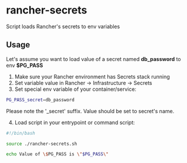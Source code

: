# rancher-secrets

Script loads Rancher's secrets to env variables

## Usage

Let's assume you want to load value of a secret named **db_password** to env **$PG_PASS**

1. Make sure your Rancher environment has Secrets stack running
2. Set variable value in Rancher → Infrastructure → Secrets
3. Set special env variable of your container/service:
```bash
PG_PASS_secret=db_password
```
Please note the '_secret' suffix. Value should be set to secret's name.

4. Load script in your entrypoint or command script:
```bash
#!/bin/bash

source ./rancher-secrets.sh

echo Value of \$PG_PASS is \"$PG_PASS\"
```
